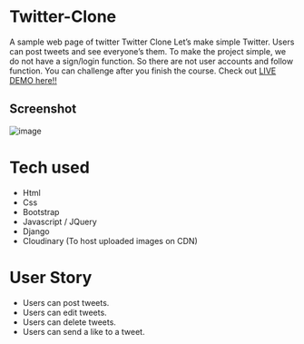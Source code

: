 # Twitter-Clone
A sample web page of twitter
Twitter Clone
Let’s make simple Twitter. Users can post tweets and see everyone’s them.
To make the project simple, we do not have a sign/login function.
So there are not user accounts and follow function. You can challenge after you finish the course.
Check out [LIVE DEMO here!!](/)
## Screenshot
![image](<img width="654" alt="Screen Shot 2023-02-09 at 10 17 14 PM" src="https://user-images.githubusercontent.com/64049350/217991999-108fc4d7-b44d-422c-8cd6-6e8283549148.png">
)
# Tech used
* Html
* Css
* Bootstrap
* Javascript / JQuery
* Django
* Cloudinary (To host uploaded images on CDN)
# User Story
* Users can post tweets.
* Users can edit tweets.
* Users can delete tweets.
* Users can send a like to a tweet.
